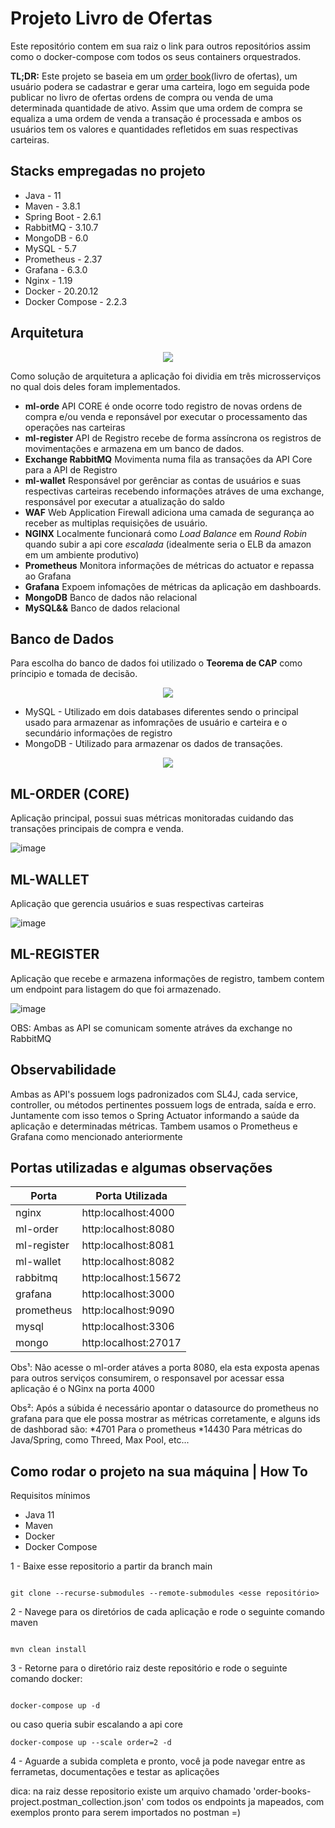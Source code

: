 # Projeto Livro de Ofertas
Este repositório contem em sua raiz o link para outros repositórios assim como o docker-compose com todos os seus containers orquestrados.

**TL;DR:** Este projeto se baseia em um [order book](https://blog.mercadobitcoin.com.br/order-book-veja-como-funciona-e-realize-bons-investimentos)(livro de ofertas), um usuário podera se cadastrar e gerar uma carteira, logo em seguida pode publicar no livro de ofertas ordens de compra ou venda de uma determinada quantidade de ativo.
Assim que uma ordem de compra se equaliza a uma ordem de venda a transação é processada e ambos os usuários tem os valores e quantidades refletidos em suas respectivas carteiras.

## Stacks empregadas no projeto
* Java - 11
* Maven - 3.8.1
* Spring Boot - 2.6.1
* RabbitMQ - 3.10.7
* MongoDB - 6.0
* MySQL - 5.7
* Prometheus - 2.37
* Grafana - 6.3.0
* Nginx - 1.19
* Docker - 20.20.12
* Docker Compose - 2.2.3

## Arquitetura
<p align="center">
  <img src="https://user-images.githubusercontent.com/48265863/188205452-a5ce525f-26f8-4168-8180-e9e57c1c15eb.png">
</p>

Como solução de arquitetura a aplicação foi dividia em três microsserviços no qual dois deles foram implementados.
* **ml-orde** API CORE é onde ocorre todo registro de novas ordens de compra e/ou venda e reponsável por executar o processamento das operações nas carteiras
* **ml-register** API de Registro recebe de forma assíncrona os registros de movimentações e armazena em um banco de dados.
* **Exchange RabbitMQ** Movimenta numa fila as transações da API Core para a API de Registro
* **ml-wallet** Responsável por gerênciar as contas de usuários e suas respectivas carteiras recebendo informações atráves de uma exchange, responsável por executar a atualização do saldo
* **WAF** Web Application Firewall adiciona uma camada de segurança ao receber as multiplas requisições de usuário.
* **NGINX** Localmente funcionará como *Load Balance* em *Round Robin* quando subir a api core *escalada* (idealmente seria o ELB da amazon em um ambiente produtivo)
* **Prometheus** Monitora informações de métricas do actuator e repassa ao Grafana
* **Grafana** Expoem infomações de métricas da aplicação em dashboards.
* **MongoDB** Banco de dados não relacional
* **MySQL&&** Banco de dados relacional

## Banco de Dados

Para escolha do banco de dados foi utilizado o **Teorema de CAP** como príncipio e tomada de decisão.
<p align="center">
  <img src="https://user-images.githubusercontent.com/48265863/187760630-749b77b7-72ea-4785-919c-30552baf1562.png">
</p>

* MySQL - Utilizado em dois databases diferentes sendo o principal usado para armazenar as infomrações de usuário e carteira e o secundário informações de registro
* MongoDB - Utilizado para armazenar os dados de transações.
<p align="center">
  <img src="https://user-images.githubusercontent.com/48265863/187760211-245ce631-3abf-44b0-8a3d-f2d57aafd756.png">
</p>

## ML-ORDER (CORE)

Aplicação principal, possui suas métricas monitoradas cuidando das transações principais de compra e venda.

![image](https://user-images.githubusercontent.com/48265863/188206351-aa4f9857-2ad6-44a4-bc85-8831a2a53696.png)

## ML-WALLET

Aplicação que gerencia usuários e suas respectivas carteiras

![image](https://user-images.githubusercontent.com/48265863/188206427-38d9f19a-f47b-49c7-8d2e-2fa89b06b429.png)

## ML-REGISTER

Aplicação que recebe e armazena informações de registro, tambem contem um endpoint para listagem do que foi armazenado.

![image](https://user-images.githubusercontent.com/48265863/187761635-510bca0d-acee-46e5-bcb1-5b2aed994906.png)

OBS: Ambas as API se comunicam somente atráves da exchange no RabbitMQ

## Observabilidade

Ambas as API's possuem logs padronizados com SL4J, cada service, controller, ou métodos pertinentes possuem logs de entrada, saída e erro.
Juntamente com isso temos o Spring Actuator informando a saúde da aplicação e determinadas métricas. Tambem usamos o Prometheus e Grafana como mencionado anteriormente

## Portas utilizadas e algumas observações

Porta       | Porta Utilizada
---------   | --------
nginx       | http:localhost:4000
ml-order    | http:localhost:8080
ml-register | http:localhost:8081
ml-wallet   | http:localhost:8082
rabbitmq    | http:localhost:15672
grafana     | http:localhost:3000
prometheus  | http:localhost:9090
mysql       | http:localhost:3306
mongo       | http:localhost:27017

Obs¹: Não acesse o ml-order atáves a porta 8080, ela esta exposta apenas para outros serviços consumirem, o responsavel por acessar essa aplicação é o NGinx na porta 4000

Obs²: Após a súbida é necessário apontar o datasource do prometheus no grafana para que ele possa mostrar as métricas corretamente, e alguns ids de dashborad são:
*4701 Para o prometheus
*14430 Para métricas do Java/Spring, como Threed, Max Pool, etc...

## Como rodar o projeto na sua máquina | How To

Requisitos mínimos
* Java 11
* Maven
* Docker
* Docker Compose

1 - Baixe esse repositorio a partir da branch main 
```

git clone --recurse-submodules --remote-submodules <esse repositório>

```
2 - Navege para os diretórios de cada aplicação e rode o seguinte comando maven
```

mvn clean install

```
3 - Retorne para o diretório raiz deste repositório e rode o seguinte comando docker:
```

docker-compose up -d

```
 ou caso queria subir escalando a api core 
```
docker-compose up --scale order=2 -d

```
4 - Aguarde a subida completa e pronto, você ja pode navegar entre as ferrametas, documentações e testar as aplicações

dica: na raiz desse repositorio existe um arquivo chamado 'order-books-project.postman_collection.json' com todos os endpoints ja mapeados, com exemplos pronto para serem importados no postman =) 
